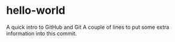 # hello-world
A quick intro to GitHub and Git
A couple of lines to put some extra information into this commit.
